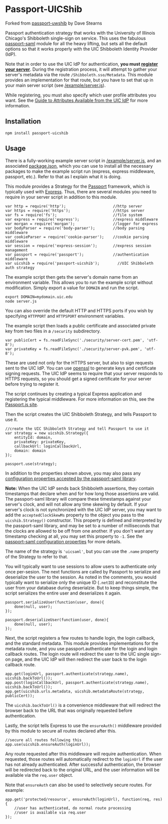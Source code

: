 Passport-UICShib
===============

Forked from [passport-uwshib](https://github.com/drstearns/passport-uwshib) by Dave Stearns

Passport authentication strategy that works with the University of Illinois Chicago's Shibboleth single-sign on service. This uses the fabulous [passport-saml](https://github.com/bergie/passport-saml) module for all the heavy lifting, but sets all the default options so that it works properly with the UIC Shibboleth Identity Provider (IdP).

Note that in order to use the UIC IdP for authentication, **you must [register your server](https://iam-tools.u.washington.edu/spreg/)**. During the registration process, it will attempt to gather your server's metadata via the route `/Shibboleth.sso/Metadata`. This module provides an implementation for that route, but you have to set that up in your main server script (see [/example/server.js](https://github.com/drstearns/passport-uicshib/blob/master/example/server.js)).

While registering, you must also specify which user profile attributes you want. See the [Guide to Attributes Available from the UIC IdP](https://wiki.cac.washington.edu/display/infra/Guide+to+Attributes+Available+from+the+UIC+IdP) for more information.

Installation
------------
    npm install passport-uicshib

Usage
-----
There is a fully-working example server script in [/example/server.js](https://github.com/drstearns/passport-uicshib/blob/master/example/server.js), and an associated [package.json](ttps://github.com/drstearns/passport-uicshib/blob/master/example/package.json), which you can use to install all the necessary packages to make the example script run (express, express middleware, passport, etc.). Refer to that as I explain what it is doing.

This module provides a Strategy for the [Passport](http://passportjs.org/) framework, which is typically used with [Express](http://expressjs.com/). Thus, there are several modules you need to require in your server script in addition to this module.

    var http = require('http');                     //http server
    var https = require('https');                   //https server
    var fs = require('fs');                         //file system
    var express = require('express');               //express middleware
    var morgan = require('morgan');                 //logger for express
    var bodyParser = require('body-parser');        //body parsing middleware
    var cookieParser = require('cookie-parser');    //cookie parsing middleware
    var session = require('express-session');       //express session management
    var passport = require('passport');             //authentication middleware
    var uicshib = require('passport-uicshib');        //UIC Shibboleth auth strategy

The example script then gets the server's domain name from an environment variable. This allows you to run the example script without modification. Simply export a value for `DOMAIN` and run the script.

    export DOMAIN=mydomain.uic.edu
    node server.js

You can also override the default HTTP and HTTPS ports if you wish by specifying `HTTPPORT` and `HTTPSPORT` environment variables.

The example script then loads a public certificate and associated private key from two files in a `/security` subdirectory.

    var publicCert = fs.readFileSync('./security/server-cert.pem', 'utf-8');
    var privateKey = fs.readFileSync('./security/server-pvk.pem', 'utf-8');

These are used not only for the HTTPS server, but also to sign requests sent to the UIC IdP. You can use [openssl](http://www.sslshopper.com/article-most-common-openssl-commands.html) to generate keys and certificate signing requests. The UIC IdP seems to require that your server responds to HTTPS requests, so you should get a signed certificate for your server before trying to register it.

The script continues by creating a typical Express application and registering the typical middleware. For more information on this, see the [Passport.js site](http://passportjs.org/).

Then the script creates the UIC Shibboleth Strategy, and tells Passport to use it.

    //create the UIC Shibboleth Strategy and tell Passport to use it
    var strategy = new uicshib.Strategy({
        entityId: domain,
        privateKey: privateKey,
        callbackUrl: loginCallbackUrl,
        domain: domain
    });

    passport.use(strategy);

In addition to the properties shown above, you may also pass any [configuration properties accepted by the passport-saml library](https://github.com/bergie/passport-saml/blob/master/README.md#configure-strategy).

**Note:** When the UIC IdP sends back Shibboleth assertions, they contain timestamps that declare when and for how long those assertions are valid. The passport-saml library will compare these timestamps against your server's clock, and will not allow any time skewing by default. If your server's clock is not synchronized with the UIC IdP server, you may want to add the `acceptedClockSkewMs` property to the object you pass to the `uicshib.Strategy()` constructor. This property is defined and interpreted by the passport-saml library, and may be set to a number of milliseconds that the clocks are allowed to be off from one another. If you don't want any timestamp checking at all, you may set this property to `-1`. See the [passport-saml configuration properties](https://github.com/bergie/passport-saml/blob/master/README.md#configure-strategy) for more details.

The name of the strategy is `'uicsaml'`, but you can use the `.name` property of the Strategy to refer to that.

You will typically want to use sessions to allow users to authenticate only once per-sesion. The next functions are called by Passport to serialize and deserialize the user to the session. As noted in the comments, you would typically want to serialize only the unique ID (`.netID`) and reconstitute the user from your database during deserialzie. But to keep things simple, the script serializes the entire user and deserializes it again.

    passport.serializeUser(function(user, done){
        done(null, user);
    });

    passport.deserializeUser(function(user, done){
        done(null, user);
    });

Next, the script registers a few routes to handle login, the login callback, and the standard metadata. This module provides implementations for the metadata route, and you use passport.authenticate for the login and login callback routes. The login route will redirect the user to the UIC single sign-on page, and the UIC IdP will then redirect the user back to the login callback route.

    app.get(loginUrl, passport.authenticate(strategy.name), uicshib.backToUrl());
    app.post(loginCallbackUrl, passport.authenticate(strategy.name), uicshib.backToUrl());
    app.get(uicshib.urls.metadata, uicshib.metadataRoute(strategy, publicCert));

The `uicshib.backToUrl()` is a convenience middleware that will redirect the browser back to the URL that was originally requested before authentication.

Lastly, the script tells Express to use the `ensureAuth()` middleware provided by this module to secure all routes declared after this.

    //secure all routes following this
    app.use(uicshib.ensureAuth(loginUrl));

Any route requested after this middleware will require authentication. When requested, those routes will automatically redirect to the `loginUrl` if the user has not already authenticated. After successful authentication, the browser will be redirected back to the original URL, and the user information will be available via the `req.user` object.

Note that `ensureAuth` can also be used to selectively secure routes. For example:

    app.get('protected/resource', ensureAuth(loginUrl), function(req, res) {
        //user has authenticated, do normal route processing
        //user is available via req.user
    });
